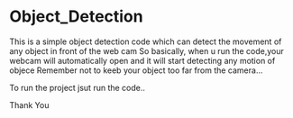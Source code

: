 # Object_Detection
This is  a simple object detection code which can detect the movement of any object in front of the web cam
So basically, when u run the code,your webcam will automatically open and it will start detecting any motion of objece
Remember not to keeb your object too far from the camera...

To run the project jsut run the code..

Thank You
